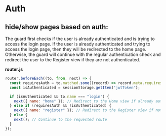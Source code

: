 # Auth

## hide/show pages based on auth:

The guard first checks if the user is already authenticated and is trying to access the login page. If the user is already authenticated and trying to access the login page, then they will be redirected to the home page. Otherwise, the guard will continue with the regular authentication check and redirect the user to the Register view if they are not authenticated.

**router.js**

```js
router.beforeEach((to, from, next) => {
  const requiresAuth = to.matched.some((record) => record.meta.requiresAuth);
  const isAuthenticated = sessionStorage.getItem("jwtToken");

  if (isAuthenticated && to.name === "login") {
    next({ name: "home" }); // Redirect to the Home view if already authenticated
  } else if (requiresAuth && !isAuthenticated) {
    next({ name: "register" }); // Redirect to the Register view if not authenticated
  } else {
    next(); // Continue to the requested route
  }
});
```

